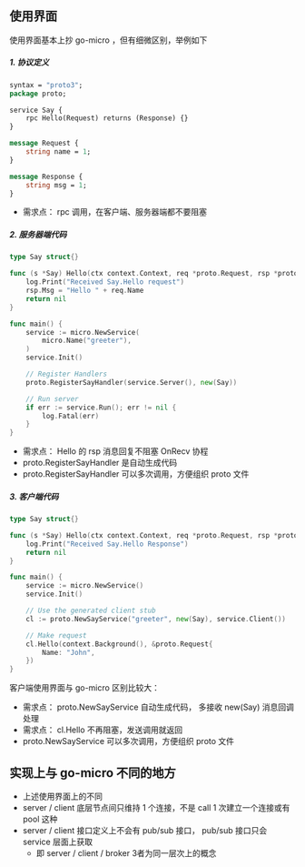 ## 使用界面

使用界面基本上抄 go-micro ，但有细微区别，举例如下

##### 1. 协议定义

```protobuf
syntax = "proto3";
package proto;

service Say {
    rpc Hello(Request) returns (Response) {}
}

message Request {
    string name = 1;
}

message Response {
    string msg = 1;
}
```

- 需求点： rpc 调用，在客户端、服务器端都不要阻塞

##### 2. 服务器端代码

```go
type Say struct{}

func (s *Say) Hello(ctx context.Context, req *proto.Request, rsp *proto.Response) error {
    log.Print("Received Say.Hello request")
    rsp.Msg = "Hello " + req.Name
    return nil
}

func main() {
    service := micro.NewService(
        micro.Name("greeter"),
    )
    service.Init()

    // Register Handlers
    proto.RegisterSayHandler(service.Server(), new(Say))

    // Run server
    if err := service.Run(); err != nil {
        log.Fatal(err)
    }
}
```
- 需求点： Hello 的 rsp 消息回复不阻塞 OnRecv 协程
- proto.RegisterSayHandler 是自动生成代码
- proto.RegisterSayHandler 可以多次调用，方便组织 proto 文件

##### 3. 客户端代码

```go
type Say struct{}

func (s *Say) Hello(ctx context.Context, req *proto.Request, rsp *proto.Response) error {
    log.Print("Received Say.Hello Response")
    return nil
}

func main() {
    service := micro.NewService()
    service.Init()

    // Use the generated client stub
    cl := proto.NewSayService("greeter", new(Say), service.Client())

    // Make request
    cl.Hello(context.Background(), &proto.Request{
        Name: "John",
    })
}
```

客户端使用界面与 go-micro 区别比较大：
- 需求点： proto.NewSayService 自动生成代码， 多接收 new(Say) 消息回调处理
- 需求点： cl.Hello 不再阻塞，发送调用就返回
- proto.NewSayService 可以多次调用，方便组织 proto 文件

## 实现上与 go-micro 不同的地方

- 上述使用界面上的不同
- server / client 底层节点间只维持 1 个连接，不是 call 1 次建立一个连接或有 pool 这种
- server / client 接口定义上不会有 pub/sub 接口， pub/sub 接口只会 service 层面上获取
    - 即 server / client / broker 3者为同一层次上的概念
